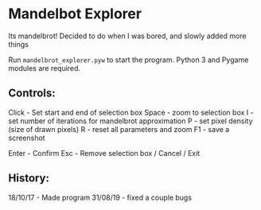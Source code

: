 # Mandelbot Explorer

Its mandelbrot!
Decided to do when I was bored, and slowly added more things

Run `mandelbrot_explorer.pyw` to start the program. Python 3 and Pygame modules are required.

## Controls:
Click - Set start and end of selection box
Space - zoom to selection box
I - set number of iterations for mandelbrot approximation
P - set pixel density (size of drawn pixels)
R - reset all parameters and zoom
F1 - save a screenshot

Enter - Confirm
Esc - Remove selection box / Cancel / Exit


## History:

18/10/17 - Made program
31/08/19 - fixed a couple bugs